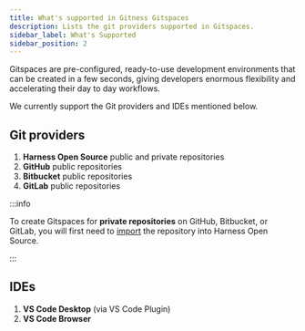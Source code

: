 ```yaml
---
title: What's supported in Gitness Gitspaces
description: Lists the git providers supported in Gitspaces.
sidebar_label: What's Supported
sidebar_position: 2
---
```


Gitspaces are pre-configured, ready-to-use development environments that can be created in a few seconds, giving developers enormous flexibility and accelerating their day to day workflows. 

We currently support the Git providers and IDEs mentioned below.

## Git providers

1. **Harness Open Source** public and private repositories
2. **GitHub** public repositories
3. **Bitbucket** public repositories
4. **GitLab** public repositories

:::info

To create Gitspaces for **private repositories** on GitHub, Bitbucket, or GitLab, you will first need to [import](/docs/open-source/repositories/overview#import-a-repository) the repository into Harness Open Source.

:::

## IDEs

1. **VS Code Desktop** (via VS Code Plugin)
2. **VS Code Browser** 


